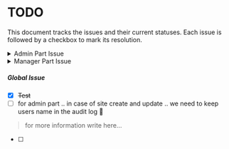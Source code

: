 # TODO

This document tracks the issues and their current statuses. Each issue is followed by a checkbox to mark its resolution.

<details>
  <summary>Admin Part Issue </summary>

  <!-- ## Section Title -->

  - [ ] for admin part .. in case of site create and update .. we need to keep users name in the audit log 🚦
  
  - [ ]  {{shob}}v1/user-site/paginate?role=customer 
        for this route .. admin part .. we have to show employee Name also for user Id 
  

  > ~~~~
</details>

<details>
  <summary>Manager Part Issue </summary>

  <!-- ## Section Title -->

  - [ ] for admin part .. in case of site create and update .. we need to keep users name in the audit log 🚦
  
  - [ ]  {{shob}}v1/user-site/paginate?role=customer 
        for this route .. admin part .. we have to show employee Name also for user Id 
  - [x]  for manager part .. we need to show a sites user Image .. so that .. we need to upload users image .. 
  

  > for more information write here... 
</details>

##### Global Issue 

- [x] ~~Test~~
- [ ] for admin part .. in case of site create and update .. we need to keep users name in the audit log 🚦
> for more information write here... 
- [ ] 